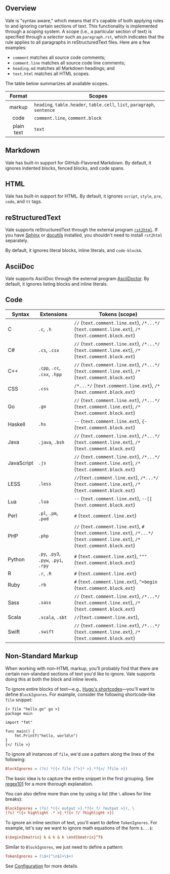 ## Overview

Vale is "syntax aware," which means that it's capable of both applying rules to and ignoring certain sections of text. This functionality is implemented through a *scoping* system. A scope (i.e., a particular section of text) is specified through a *selector* such as `paragraph.rst`, which indicates that the rule applies to all paragraphs in reStructuredText files. Here are a few examples:

- `comment` matches all source code comments;
- `comment.line` matches all source code line comments;
- `heading.md` matches all Markdown headings; and
- `text.html` matches all HTML scopes.

The table below summarizes all available scopes.

|   Format   |                             Scopes                            |
|:----------:|---------------------------------------------------------------|
|   markup   | `heading`, `table.header`, `table.cell`, `list`, `paragraph`, `sentence`  |
|    code    | `comment.line`, `comment.block`                                   |
| plain text | `text`                                                          |

## Markdown

Vale has built-in support for GitHub-Flavored Markdown. By default, it ignores indented blocks, fenced blocks, and code spans.

## HTML

Vale has built-in support for HTML. By default, it ignores `script`, `style`, `pre`, `code`, and `tt` tags.

## reStructuredText

Vale supports reStructuredText through the external program [`rst2html`](http://docutils.sourceforge.net/docs/user/tools.html#rst2html-py). If you have [Sphinx](http://www.sphinx-doc.org/en/stable/) or [docutils](http://docutils.sourceforge.net/) installed, you shouldn't need to install `rst2html` separately.

By default, it ignores literal blocks, inline literals, and `code-block`s.

## AsciiDoc

Vale supports AsciiDoc through the external program [AsciiDoctor](https://rubygems.org/gems/asciidoctor). By default, it ignores listing blocks and inline literals.

## Code

<!-- vale 18F.UnexpandedAcronyms = NO -->

|   Syntax   |          Extensions         |                                                        Tokens (scope)                                                       |
|----------|---------------------------|---------------------------------------------------------------------------------------------------------------------------|
| C          | `.c`, `.h`                      | `//` (`text.comment.line.ext`), `/*...*/` (`text.comment.line.ext`), `/*` (`text.comment.block.ext`)                              |
| C#         | `.cs`, `.csx`                   | `//` (`text.comment.line.ext`), `/*...*/` (`text.comment.line.ext`), `/*` (`text.comment.block.ext`)                              |
| C++        | `.cpp`, `.cc`, `.cxx`, `.hpp`       | `//` (`text.comment.line.ext`), `/*...*/` (`text.comment.line.ext`), `/*` (`text.comment.block.ext`)                              |
| CSS        | `.css`                        | `/*...*/` (`text.comment.line.ext`), `/*` (`text.comment.block.ext`)                                                            |
| Go         | `.go`                         | `//` (`text.comment.line.ext`), `/*...*/` (`text.comment.line.ext`), `/*` (`text.comment.block.ext`)                              |
| Haskell    | `.hs`                         | `--` (`text.comment.line.ext`), `{-` (`text.comment.block.ext`)                                                                 |
| Java       | `.java`, `.bsh`                 | `//` (`text.comment.line.ext`), `/*...*/` (`text.comment.line.ext`), `/*` (`text.comment.block.ext`)                              |
| JavaScript | `.js`                         | `//` (`text.comment.line.ext`), `/*...*/` (`text.comment.line.ext`), `/*` (`text.comment.block.ext`)                              |
| LESS       | `.less`                       | `//`(`text.comment.line.ext`), `/*...*/` (`text.comment.line.ext`), `/*` (`text.comment.block.ext`)                               |
| Lua        | `.lua`                        | `--` (`text.comment.line.ext`), `--[[` (`text.comment.block.ext`)                                                               |
| Perl       | `.pl`, `.pm`, `.pod`              | `#` (`text.comment.line.ext`)                                                                                                 |
| PHP        | `.php`                        | `//` (`text.comment.line.ext`), `#` (`text.comment.line.ext`), `/*...*/` (`text.comment.line.ext`), `/*` (`text.comment.block.ext`) |
| Python     | `.py`, `.py3`, `.pyw`, `.pyi`, `.rpy` | `#` (`text.comment.line.ext`), `"""` (`text.comment.block.ext`)                                                                 |
| R          | `.r`, `.R`                      | `#` (`text.comment.line.ext`)                                                                                                 |
| Ruby       | `.rb`                         | `#` (`text.comment.line.ext`), `^=begin` (`text.comment.block.ext`)                                                             |
| Sass       | `.sass`                       | `//` (`text.comment.line.ext`), `/*...*/` (`text.comment.line.ext`), `/*` (`text.comment.block.ext`)                              |
| Scala      | `.scala`, `.sbt`                | `//`(`text.comment.line.ext`),                                                                                                |
| Swift      | `.swift`                      | `//` (`text.comment.line.ext`), `/*...*/` (`text.comment.line.ext`), `/*` (`text.comment.block.ext`)                              |

## Non-Standard Markup

When working with non-HTML markup, you'll probably find that there are certain non-standard sections of text you'd like to ignore. Vale supports doing this at both the block and inline levels.

To ignore entire blocks of text&mdash;e.g., [Hugo's shortcodes](https://gohugo.io/content-management/shortcodes/)&mdash;you'll want to define `BlockIgnores`. For example, consider the following shortcode-like `file` snippet:

```shell
{< file "hello.go" go >}
package main

import "fmt"

func main() {
    fmt.Printf("hello, world\n")
}
{</ file >}
```

To ignore all instances of `file`, we'd use a pattern along the lines of the following:

```ini
BlockIgnores = (?s) *({< file [^>]* >}.*?{</ ?file >})
```

The basic idea is to capture the entire snippet in the first grouping. See [regex101](https://regex101.com/r/mFM0kZ/1/) for a more thorough explanation.

You can also define more than one by using a list (the `\` allows for line breaks):

```ini
BlockIgnores = (?s) *({< output >}.*?{< ?/ ?output >}), \
(?s) *({< highlight .* >}.*?{< ?/ ?highlight >})
```

To ignore an inline section of text, you'll want to define `TokenIgnores`. For example, let's say we want to ignore math equations of the form `$...$`:

```ini
$\begin{bmatrix} k & k & k \end{bmatrix}^T$
```

Similar to `BlockIgnores`, we just need to define a pattern:

```ini
TokenIgnores = (\$+[^\n$]+\$+)
```

See [Configuration](https://errata-ai.github.io/vale/config/) for more details.

[p1]: https://github.com/getify/You-Dont-Know-JS
[p2]: https://github.com/nltk/nltk_book
[p3]: https://github.com/django/django

